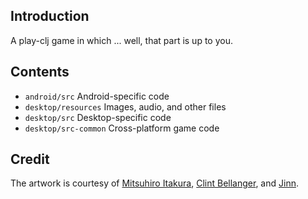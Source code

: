 ## Introduction

A play-clj game in which ... well, that part is up to you.

## Contents

* `android/src` Android-specific code
* `desktop/resources` Images, audio, and other files
* `desktop/src` Desktop-specific code
* `desktop/src-common` Cross-platform game code

## Credit

The artwork is courtesy of [Mitsuhiro Itakura](http://opengameart.org/content/64x64-isometric-roguelike-tiles), [Clint Bellanger](http://opengameart.org/content/isometric-hero-and-creatures), and [Jinn](http://opengameart.org/content/dwarven-cursor).
